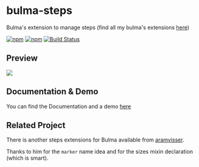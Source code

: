 # bulma-steps
Bulma's extension to manage steps
(find all my bulma's extensions [here](https://wikiki.github.io/))

[![npm](https://img.shields.io/npm/v/bulma-steps.svg)](https://www.npmjs.com/package/bulma-steps)
[![npm](https://img.shields.io/npm/dm/bulma-steps.svg)](https://www.npmjs.com/package/bulma-steps)
[![Build Status](https://travis-ci.org/Wikiki/bulma-steps.svg?branch=master)](https://travis-ci.org/Wikiki/bulma-steps)

Preview
---
<img src="./bulma-steps-example.png">

Documentation & Demo
---
You can find the Documentation and a demo [here](https://wikiki.github.io/components/steps/)

## Related Project

There is another steps extensions for Bulma available from
[aramvisser](https://github.com/aramvisser/bulma-steps).

Thanks to him for the ```marker``` name idea and for the sizes mixin declaration (which is smart).
